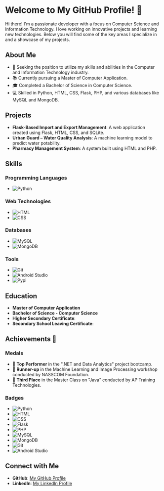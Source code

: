 # Welcome to My GitHub Profile! 🎉

Hi there! I'm a passionate developer with a focus on Computer Science and Information Technology. I love working on innovative projects and learning new technologies. Below you will find some of the key areas I specialize in and a showcase of my projects.

## About Me
- 💼 Seeking the position to utilize my skills and abilities in the Computer and Information Technology industry.
- 📚 Currently pursuing a Master of Computer Application.
- 🎓 Completed a Bachelor of Science in Computer Science.
- 💻 Skilled in Python, HTML, CSS, Flask, PHP, and various databases like MySQL and MongoDB.

## Projects
- **Flask-Based Import and Export Management**: A web application created using Flask, HTML, CSS, and SQLite.
- **Urban Guard – Water Quality Analysis**: A machine learning model to predict water potability.
- **Pharmacy Management System**: A system built using HTML and PHP.

## Skills

### Programming Languages
- ![Python](https://img.shields.io/badge/-Python-3776AB?logo=python&logoColor=white)

### Web Technologies
- ![HTML](https://img.shields.io/badge/-HTML-E34F26?logo=html5&logoColor=white)
- ![CSS](https://img.shields.io/badge/-CSS-1572B6?logo=css3&logoColor=white)

### Databases
- ![MySQL](https://img.shields.io/badge/-MySQL-4479A1?logo=mysql&logoColor=white)
- ![MongoDB](https://img.shields.io/badge/-MongoDB-47A248?logo=mongodb&logoColor=white)

### Tools
- ![Git](https://img.shields.io/badge/-Git-F05032?logo=git&logoColor=white)
- ![Android Studio](https://img.shields.io/badge/-Android_Studio-3DDC84?logo=android-studio&logoColor=white)
- ![Pypi](https://img.shields.io/badge/-Pypi-3775A9?logo=pypi&logoColor=white)


## Education
- **Master of Computer Application**
- **Bachelor of Science - Computer Science**
- **Higher Secondary Certificate**: 
- **Secondary School Leaving Certificate**:

## Achievements 🏅

### Medals
- 🥇 **Top Performer** in the ".NET and Data Analytics" project bootcamp.
- 🥈 **Runner-up** in the Machine Learning and Image Processing workshop conducted by NASSCOM Foundation.
- 🥉 **Third Place** in the Master Class on "Java" conducted by AP Training Technologies.

### Badges
- ![Python](https://img.shields.io/badge/-Python-3776AB?logo=python&logoColor=white)
- ![HTML](https://img.shields.io/badge/-HTML-E34F26?logo=html5&logoColor=white)
- ![CSS](https://img.shields.io/badge/-CSS-1572B6?logo=css3&logoColor=white)
- ![Flask](https://img.shields.io/badge/-Flask-000000?logo=flask&logoColor=white)
- ![PHP](https://img.shields.io/badge/-PHP-777BB4?logo=php&logoColor=white)
- ![MySQL](https://img.shields.io/badge/-MySQL-4479A1?logo=mysql&logoColor=white)
- ![MongoDB](https://img.shields.io/badge/-MongoDB-47A248?logo=mongodb&logoColor=white)
- ![Git](https://img.shields.io/badge/-Git-F05032?logo=git&logoColor=white)
- ![Android Studio](https://img.shields.io/badge/-Android_Studio-3DDC84?logo=android-studio&logoColor=white)

## Connect with Me
- **GitHub**: [My GitHub Profile](https://github.com/your-username)
- **LinkedIn**: [My LinkedIn Profile](https://www.linkedin.com/in/your-profile)
